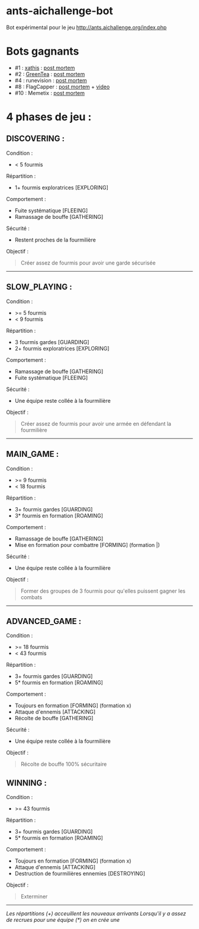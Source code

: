 # ants-aichallenge-bot
Bot expérimental pour le jeu http://ants.aichallenge.org/index.php

# Bots gagnants
 - #1 : [xathis](https://github.com/xathis/AI-Challenge-2011-bot) : [post mortem](https://web.archive.org/web/20160624203328/http://xathis.com/posts/ai-challenge-2011-ants.html)
 - #2 : [GreenTea](https://sourceforge.net/projects/ants2011/) : [post mortem](https://web.archive.org/web/20120111120814/http://www.trevoroakes.com/blog/2011/12/23/greenteas-2nd-place-entry-postmortem-translated-by-hand/)
 - #4 : runevision : [post mortem](https://blog.runevision.com/2011/12/ai-challenge-my-bot-explained-part-i.html)
 - #8 : FlagCapper : [post mortem](https://web.archive.org/web/20131101052116/http://flagcapper.com/?c2) + [video](http://www.youtube.com/watch?v=vsbda_hL2Ro)
 - #10 : Memetix : [post mortem](www.blackmoor.org.uk/AI.htm)

# 4 phases de jeu :

## DISCOVERING :
Condition :
- < 5 fourmis

Répartition :

- 1+ fourmis exploratrices                  [EXPLORING] 

Comportement :
- Fuite systématique                        [FLEEING]   
- Ramassage de bouffe                       [GATHERING] 

Sécurité :
- Restent proches de la fourmilière

Objectif :
> Créer assez de fourmis pour avoir une garde sécurisée

---
## SLOW_PLAYING :
Condition :
- \>= 5 fourmis
- < 9 fourmis

Répartition :
- 3 fourmis gardes                          [GUARDING]  
- 2+ fourmis exploratrices                  [EXPLORING] 

Comportement :
- Ramassage de bouffe                       [GATHERING] 
- Fuite systématique                        [FLEEING]

Sécurité :
- Une équipe reste collée à la fourmilière

Objectif :
> Créer assez de fourmis pour avoir une armée en défendant la fourmilière

---
## MAIN_GAME :
Condition :
- \>= 9 fourmis
- < 18 fourmis

Répartition :
- 3+ fourmis gardes                          [GUARDING] 
- 3* fourmis en formation                    [ROAMING]  



Comportement :
- Ramassage de bouffe                        [GATHERING]
- Mise en formation pour combattre           [FORMING] (formation |)

Sécurité :
- Une équipe reste collée à la fourmilière 

Objectif :
> Former des groupes de 3 fourmis pour qu'elles puissent gagner les combats

---
## ADVANCED_GAME :
Condition :
- \>= 18 fourmis
- < 43 fourmis

Répartition :
- 3+ fourmis gardes                          [GUARDING]
- 5* fourmis en formation                    [ROAMING]

Comportement :
- Toujours en formation                      [FORMING] (formation x)
- Attaque d'ennemis                          [ATTACKING]
- Récolte de bouffe                          [GATHERING]

Sécurité :
- Une équipe reste collée à la fourmilière

Objectif :
> Récolte de bouffe 100% sécuritaire

## WINNING :
Condition :
- \>= 43 fourmis

Répartition :
- 3+ fourmis gardes                          [GUARDING] 
- 5* fourmis en formation                    [ROAMING]    

Comportement :
- Toujours en formation                      [FORMING] (formation x)
- Attaque d'ennemis                          [ATTACKING]
- Destruction de fourmilières ennemies       [DESTROYING]

Objectif :
> Exterminer  

---  

*Les répartitions (+) acceuillent les nouveaux arrivants*
*Lorsqu'il y a assez de recrues pour une équipe (\*) on en crée une*